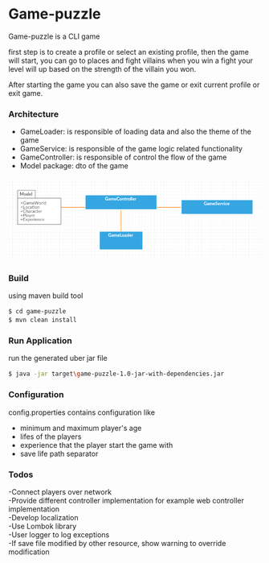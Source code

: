 
# Game-puzzle


Game-puzzle is a CLI game

first step is to create a profile or select an existing profile, then the game will start, you can go to places and fight villains
when you win a fight your level will up based on the strength of the villain you won.

After starting the game you can also save the game or exit current profile or exit game.

### Architecture

* GameLoader: is responsible of loading data and also the theme of the game
* GameService: is responsible of the game logic related functionality
* GameController: is responsible of control the flow of the game
* Model package: dto of the game

![Image of design](https://raw.githubusercontent.com/motazEmad/game-puzzle/master/design.png)

### Build
using maven build tool
```sh
$ cd game-puzzle
$ mvn clean install
```

### Run Application
run the generated uber jar file

```sh
$ java -jar target\game-puzzle-1.0-jar-with-dependencies.jar
```

### Configuration 
config.properties contains configuration like <br>

- minimum and maximum player's age <br>
- lifes of the players<br>
- experience that the player start the game with<br>
- save life path separator 

### Todos

-Connect players over network <br>
-Provide different controller implementation for example web controller implementation<br>
-Develop localization <br>
-Use Lombok library <br>
-User logger to log exceptions<br>
-If save file modified by other resource, show warning to override modification<br>
